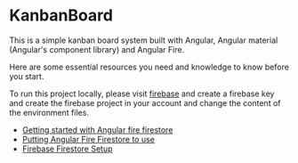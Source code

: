 # KanbanBoard

This is a simple kanban board system built with Angular, Angular material (Angular's component library) and Angular Fire.

Here are some essential resources you need and knowledge to know before you start.

To run this project locally, please visit [firebase](https://firebase.google.com/docs/firestore/quickstart) and create a firebase key and create the firebase project in your account and change the content of the environment files.

- [Getting started with Angular fire firestore](https://github.com/angular/angularfire/blob/main/docs/firestore.md#cloud-firestore)
- [Putting Angular Fire Firestore to use](https://medium.com/@aayyash/putting-angular-fire-firestore-library-to-use-i-7df3238600bd)
- [Firebase Firestore Setup](https://firebase.google.com/docs/firestore/quickstart)
